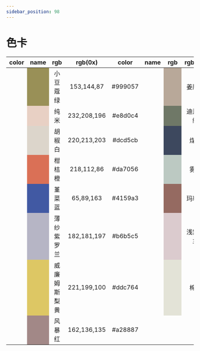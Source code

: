```yaml
---
sidebar_position: 98
---
```


# 色卡

|color|name| rgb |rgb(0x)|color|name| rgb |rgb(0x)|
|:---:|:---:|:---:|:---:|:---:|:---:|:---:|:---:|
|<td bgcolor='#999057'>&emsp;&emsp;</td>|小豆蔻绿|153,144,87|#999057|<td bgcolor='#b8a899'>&emsp;&emsp;</td>|姜灰黄|184,168,153|#b8a899|
|<td bgcolor='#e8d0c4'>&emsp;&emsp;</td>|纯米|232,208,196|#e8d0c4|<td bgcolor='#6f7867'>&emsp;&emsp;</td>|迪比费绿|111,120,103|#6f7867|
|<td bgcolor='#dcd5cb'>&emsp;&emsp;</td>|胡椒白|220,213,203|#dcd5cb|<td bgcolor='#3d485e'>&emsp;&emsp;</td>|煤蓝|61,72,94|#3d485e|
|<td bgcolor='#da7056'>&emsp;&emsp;</td>|柑桔橙|218,112,86|#da7056|<td bgcolor='#bcc9c2'>&emsp;&emsp;</td>|雾绿|188,201,194|#bcc9c2|
|<td bgcolor='#4159a3'>&emsp;&emsp;</td>|堇菜蓝|65,89,163|#4159a3|<td bgcolor='#956a61'>&emsp;&emsp;</td>|玛瑙棕|149,106,97|#956a61|
|<td bgcolor='#b6b5c5'>&emsp;&emsp;</td>|薄纱紫罗兰|182,181,197|#b6b5c5|<td bgcolor='#dbcbce'>&emsp;&emsp;</td>|浅紫罗兰|219,203,206|#dbcbce|
|<td bgcolor='#ddc764'>&emsp;&emsp;</td>|威廉姆斯梨黄|221,199,100|#ddc764|<td bgcolor='#e3e3d7'>&emsp;&emsp;</td>|棉白|227,227,215|#e3e3d7|
|<td bgcolor='#a28887'>&emsp;&emsp;</td>|风暴红|162,136,135|#a28887|